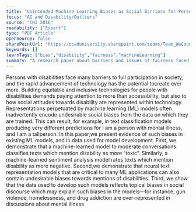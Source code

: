 ```yaml
---
title: "Unintended Machine Learning Biases as Social Barriers for Persons with Disabilities"
focus: "AI and Disability/Outliers"
source: "CHI 2016"
readability: ["Expert"]
type: "PDF Article"
openSource: false
sharePointUrl: "https://ocaduniversity.sharepoint.com/teams/Team_WeCount/Shared%20Documents/Resources%20and%20Tools/Literature%20(curated)/Unintended%20machine%20learning%20biases%20as%20social%20barriers%20for%20persons%20with%20disabilities.pdf"
keywords: []
learnTags: ["bias","disability","fairness","machineLearning"]
summary: "A research paper about barriers and issues of fairness faced by persons with disabilities due to the social biases present in machine learning natural language processing models.  "
---
```

Persons with disabilities face many barriers to full participation in society, and the rapid advancement of technology has the potential tocreate ever more. Building equitable and inclusive technologies for people with disabilities demands paying attention to more than accessibility, but also to how social attitudes towards disability are represented within technology. Representations perpetuated by machine learning (ML) models often inadvertently encode undesirable social biases from the data on which they are trained. This can result, for example, in text classiﬁcation models producing very different predictions for I am a person with mental illness, and I am a tallperson. In this paper,we present evidence of such biases in existing ML models, and in data used for model development. First, we demonstrate that a machine-learned model to moderate conversations classiﬁes texts which mention disability as more “toxic”. Similarly, a machine-learned sentiment analysis model rates texts which mention disability as more negative. Second,we demonstrate that neural text representation models that are critical to many ML applications can also contain undesirable biases towards mentions of disabilities. Third, we show that the data used to develop such models reﬂects topical biases in social discourse which may explain such biases in the models—for instance, gun violence, homelessness, and drug addiction are over-represented in discussions about mental illness
